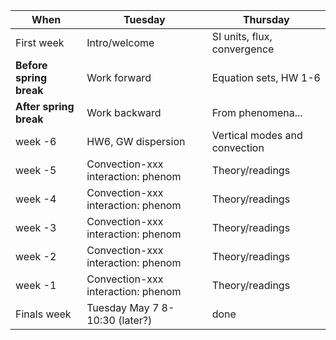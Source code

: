 | When | Tuesday  | Thursday  |
|---|------------- | ------------- |
| First week| Intro/welcome | SI units, flux, convergence  |
| **Before spring break** | Work forward | Equation sets, HW 1-6  |
| **After spring break** | Work backward | From phenomena... |
| week -6 | HW6, GW dispersion | Vertical modes and convection | 
| week -5 | Convection-xxx interaction: phenom | Theory/readings | 
| week -4 | Convection-xxx interaction: phenom | Theory/readings | 
| week -3 | Convection-xxx interaction: phenom | Theory/readings | 
| week -2 | Convection-xxx interaction: phenom | Theory/readings | 
| week -1 | Convection-xxx interaction: phenom | Theory/readings | 
| Finals week| Tuesday May 7 8-10:30 (later?) |done|
